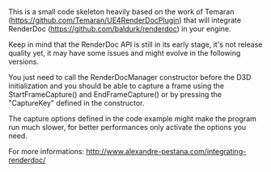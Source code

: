 This is a small code skeleton heavily based on the work of Temaran (https://github.com/Temaran/UE4RenderDocPlugin) that will integrate RenderDoc (https://github.com/baldurk/renderdoc) in your engine.

Keep in mind that the RenderDoc API is still in its early stage, it's not release quality yet, it may have some issues and might evolve in the following versions.

You just need to call the RenderDocManager constructor before the D3D initialization and you should be able to capture a frame using the StartFrameCapture() and EndFrameCapture() or by pressing the "CaptureKey" defined in the constructor.

The capture options defined in the code example might make the program run much slower, for better performances only activate the options you need.

For more informations: http://www.alexandre-pestana.com/integrating-renderdoc/